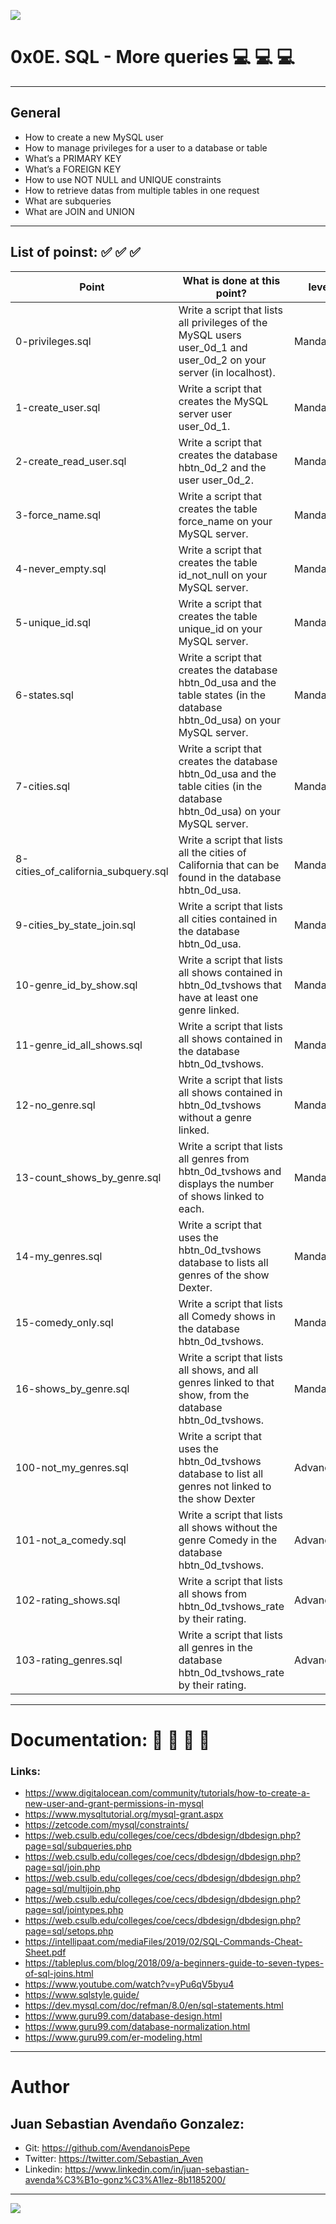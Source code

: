 ![](https://s3.amazonaws.com/intranet-projects-files/holbertonschool-higher-level_programming+/274/66988091.jpg)

# 0x0E. SQL - More queries 💻   💻   💻 

------------

## General

- How to create a new MySQL user
- How to manage privileges for a user to a database or table
- What’s a PRIMARY KEY
- What’s a FOREIGN KEY
- How to use NOT NULL and UNIQUE constraints
- How to retrieve datas from multiple tables in one request
- What are subqueries
- What are JOIN and UNION

------------

## List of poinst:  ✅   ✅   ✅ 

|  Point | What is done at this point? | level |
| ------------ | ------------ | ------------ |
| 0-privileges.sql | Write a script that lists all privileges of the MySQL users user_0d_1 and user_0d_2 on your server (in localhost). | Mandatory |
| 1-create_user.sql | Write a script that creates the MySQL server user user_0d_1. | Mandatory |
| 2-create_read_user.sql | Write a script that creates the database hbtn_0d_2 and the user user_0d_2. | Mandatory |
| 3-force_name.sql | Write a script that creates the table force_name on your MySQL server.| Mandatory |
| 4-never_empty.sql | Write a script that creates the table id_not_null on your MySQL server. | Mandatory |
| 5-unique_id.sql | Write a script that creates the table unique_id on your MySQL server. | Mandatory |
| 6-states.sql | Write a script that creates the database hbtn_0d_usa and the table states (in the database hbtn_0d_usa) on your MySQL server. | Mandatory |
| 7-cities.sql | Write a script that creates the database hbtn_0d_usa and the table cities (in the database hbtn_0d_usa) on your MySQL server. | Mandatory |
| 8-cities_of_california_subquery.sql | Write a script that lists all the cities of California that can be found in the database hbtn_0d_usa. | Mandatory |
| 9-cities_by_state_join.sql | Write a script that lists all cities contained in the database hbtn_0d_usa. | Mandatory |
| 10-genre_id_by_show.sql | Write a script that lists all shows contained in hbtn_0d_tvshows that have at least one genre linked. | Mandatory |
| 11-genre_id_all_shows.sql | Write a script that lists all shows contained in the database hbtn_0d_tvshows. | Mandatory |
| 12-no_genre.sql | Write a script that lists all shows contained in hbtn_0d_tvshows without a genre linked. | Mandatory |
| 13-count_shows_by_genre.sql | Write a script that lists all genres from hbtn_0d_tvshows and displays the number of shows linked to each. | Mandatory |
| 14-my_genres.sql | Write a script that uses the hbtn_0d_tvshows database to lists all genres of the show Dexter. | Mandatory |
| 15-comedy_only.sql | Write a script that lists all Comedy shows in the database hbtn_0d_tvshows. | Mandatory |
| 16-shows_by_genre.sql | Write a script that lists all shows, and all genres linked to that show, from the database hbtn_0d_tvshows. | Mandatory |
| 100-not_my_genres.sql | Write a script that uses the hbtn_0d_tvshows database to list all genres not linked to the show Dexter | Advanced |
| 101-not_a_comedy.sql | Write a script that lists all shows without the genre Comedy in the database hbtn_0d_tvshows. | Advanced |
| 102-rating_shows.sql | Write a script that lists all shows from hbtn_0d_tvshows_rate by their rating. | Advanced |
| 103-rating_genres.sql | Write a script that lists all genres in the database hbtn_0d_tvshows_rate by their rating. | Advanced |


------------

# Documentation: 📜 📃 📜 📃
### Links:

- https://www.digitalocean.com/community/tutorials/how-to-create-a-new-user-and-grant-permissions-in-mysql
- https://www.mysqltutorial.org/mysql-grant.aspx
- https://zetcode.com/mysql/constraints/
- https://web.csulb.edu/colleges/coe/cecs/dbdesign/dbdesign.php?page=sql/subqueries.php
- https://web.csulb.edu/colleges/coe/cecs/dbdesign/dbdesign.php?page=sql/join.php
- https://web.csulb.edu/colleges/coe/cecs/dbdesign/dbdesign.php?page=sql/multijoin.php
- https://web.csulb.edu/colleges/coe/cecs/dbdesign/dbdesign.php?page=sql/jointypes.php
- https://web.csulb.edu/colleges/coe/cecs/dbdesign/dbdesign.php?page=sql/setops.php
- https://intellipaat.com/mediaFiles/2019/02/SQL-Commands-Cheat-Sheet.pdf
- https://tableplus.com/blog/2018/09/a-beginners-guide-to-seven-types-of-sql-joins.html
- https://www.youtube.com/watch?v=yPu6qV5byu4
- https://www.sqlstyle.guide/
- https://dev.mysql.com/doc/refman/8.0/en/sql-statements.html
- https://www.guru99.com/database-design.html
- https://www.guru99.com/database-normalization.html
- https://www.guru99.com/er-modeling.html

------------

# Author

## Juan Sebastian Avendaño Gonzalez:
- Git: https://github.com/AvendanoisPepe
- Twitter: https://twitter.com/Sebastian_Aven
- Linkedin: https://www.linkedin.com/in/juan-sebastian-avenda%C3%B1o-gonz%C3%A1lez-8b1185200/

------------


![](https://i.imgur.com/HPJ8Qn8.jpg)